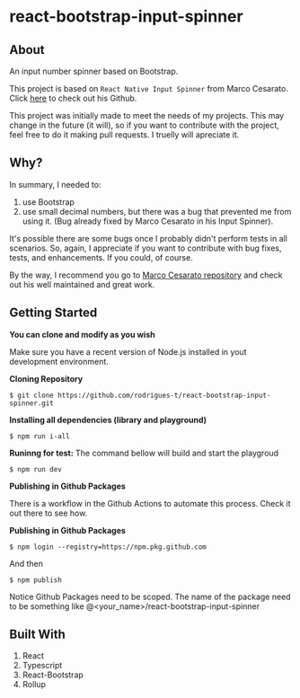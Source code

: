 # react-bootstrap-input-spinner

## About
An input number spinner based on Bootstrap. 

This project is based on `React Native Input Spinner` from Marco Cesarato. Click [here](https://github.com/marcocesarato/react-native-input-spinner) to check out his Github. 

This project was initially made to meet the needs of my projects. This may change in the future (it will), so if you want to contribute with the project, feel free to do it making pull requests. I truelly will apreciate it.

## Why?
In summary, I needed to:  
1. use Bootstrap 
2. use small decimal numbers, but there was a bug that prevented me from using it. (Bug already fixed by Marco Cesarato in his Input Spinner). 

It's possible there are some bugs once I probably didn't perform tests in all scenarios. So, again, I appreciate if you want to contribute with bug fixes, tests, and enhancements. If you could, of course.  

By the way, I recommend you go to [Marco Cesarato repository](https://github.com/marcocesarato/react-native-input-spinner) and check out his well maintained and great work. 

## Getting Started

**You can clone and modify as you wish**  

Make sure you have a recent version of Node.js installed in yout development environment.

**Cloning Repository**
```
$ git clone https://github.com/rodrigues-t/react-bootstrap-input-spinner.git
```

**Installing all dependencies (library and playground)**
```
$ npm run i-all
```

**Runinng for test:**
The command bellow will build and start the playgroud  
```
$ npm run dev
```

**Publishing in Github Packages**

There is a workflow in the Github Actions to automate this process. Check it out there to see how.

**Publishing in Github Packages**
```
$ npm login --registry=https://npm.pkg.github.com
```
And then
```
$ npm publish
```
Notice Github Packages need to be scoped. The name of the package need to be something like @<your_name>/react-bootstrap-input-spinner

## Built With

1. React
2. Typescript
3. React-Bootstrap
4. Rollup